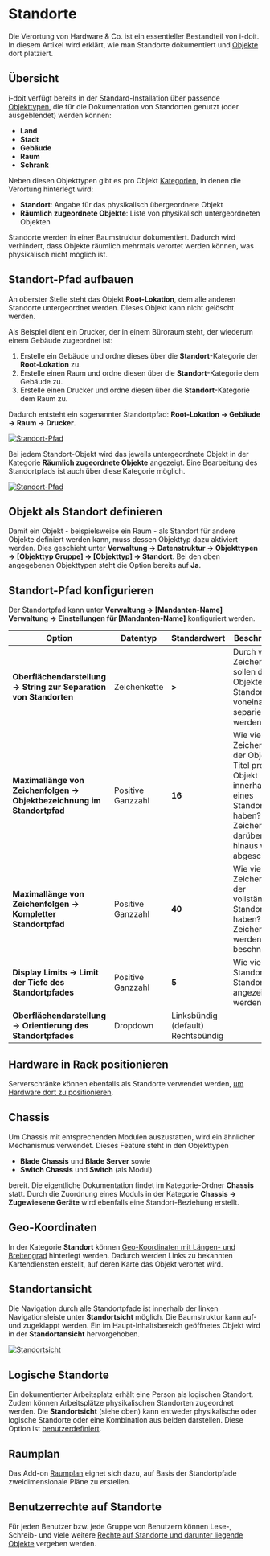 # Standorte

Die Verortung von Hardware & Co. ist ein essentieller Bestandteil von i-doit. In diesem Artikel wird erklärt, wie man Standorte dokumentiert und [Objekte](../grundlagen/struktur-it-dokumentation.md) dort platziert.

## Übersicht

i-doit verfügt bereits in der Standard-Installation über passende [Objekttypen](../grundlagen/struktur-it-dokumentation.md), die für die Dokumentation von Standorten genutzt (oder ausgeblendet) werden können:

-   **Land**
-   **Stadt**
-   **Gebäude**
-   **Raum**
-   **Schrank**

Neben diesen Objekttypen gibt es pro Objekt [Kategorien](../grundlagen/struktur-it-dokumentation.md), in denen die Verortung hinterlegt wird:

-   **Standort**: Angabe für das physikalisch übergeordnete Objekt
-   **Räumlich zugeordnete Objekte**: Liste von physikalisch untergeordneten Objekten

Standorte werden in einer Baumstruktur dokumentiert. Dadurch wird verhindert, dass Objekte räumlich mehrmals verortet werden können, was physikalisch nicht möglich ist.

## Standort-Pfad aufbauen

An oberster Stelle steht das Objekt **Root-Lokation**, dem alle anderen Standorte untergeordnet werden. Dieses Objekt kann nicht gelöscht werden.

Als Beispiel dient ein Drucker, der in einem Büroraum steht, der wiederum einem Gebäude zugeordnet ist:

1. Erstelle ein Gebäude und ordne dieses über die **Standort**-Kategorie der **Root-Lokation** zu.
2. Erstelle einen Raum und ordne diesen über die **Standort**-Kategorie dem Gebäude zu.
3. Erstelle einen Drucker und ordne diesen über die **Standort**-Kategorie dem Raum zu.

Dadurch entsteht ein sogenannter Standortpfad: **Root-Lokation → Gebäude → Raum → Drucker**.

[![Standort-Pfad](../assets/images/de/anwendungsfaelle/standorte/1-stan.png)](../assets/images/de/anwendungsfaelle/standorte/1-stan.png)

Bei jedem Standort-Objekt wird das jeweils untergeordnete Objekt in der Kategorie **Räumlich zugeordnete Objekte** angezeigt. Eine Bearbeitung des Standortpfads ist auch über diese Kategorie möglich.

[![Standort-Pfad](../assets/images/de/anwendungsfaelle/standorte/2-stan.png)](../assets/images/de/anwendungsfaelle/standorte/2-stan.png)

## Objekt als Standort definieren

Damit ein Objekt - beispielsweise ein Raum - als Standort für andere Objekte definiert werden kann, muss dessen Objekttyp dazu aktiviert werden. Dies geschieht unter **Verwaltung → Datenstruktur → Objekttypen → [Objekttyp Gruppe] → [Objekttyp] → Standort**. Bei den oben angegebenen Objekttypen steht die Option bereits auf **Ja**.

## Standort-Pfad konfigurieren

Der Standortpfad kann unter **Verwaltung → [Mandanten-Name] Verwaltung → Einstellungen für [Mandanten-Name]** konfiguriert werden.

| Option | Datentyp | Standardwert | Beschreibung |
| --- | --- | --- | --- |
| **Oberflächendarstellung → String zur Separation von Standorten** | Zeichenkette | **>** | Durch welche Zeichenfolge sollen die Objekte eines Standortpfads voneinander separiert werden? |
| **Maximallänge von Zeichenfolgen → Objektbezeichnung im Standortpfad** | Positive Ganzzahl | **16** | Wie viele Zeichen darf der Objekt-Titel pro Objekt innerhalb eines Standortpfads haben? Zeichen darüber hinaus werden abgeschnitten. |
| **Maximallänge von Zeichenfolgen → Kompletter Standortpfad** | Positive Ganzzahl | **40** | Wie viele Zeichen darf der vollständige Standortpfad haben? Länge Zeichenketten werden beschnitten. |
| **Display Limits -> Limit der Tiefe des Standortpfades** | Positive Ganzzahl | **5** | Wie viele Standorte im Standortpfad angezeigt werden sollen |
| **Oberflächendarstellung → Orientierung des Standortpfades** | Dropdown | Linksbündig (default)<br>Rechtsbündig |

## Hardware in Rack positionieren

Serverschränke können ebenfalls als Standorte verwendet werden, [um Hardware dort zu positionieren](../auswertungen/rack-ansicht.md).

## Chassis

Um Chassis mit entsprechenden Modulen auszustatten, wird ein ähnlicher Mechanismus verwendet. Dieses Feature steht in den Objekttypen

-   **Blade Chassis** und **Blade Server** sowie
-   **Switch Chassis** und **Switch** (als Modul)

bereit. Die eigentliche Dokumentation findet im Kategorie-Ordner **Chassis** statt. Durch die Zuordnung eines Moduls in der Kategorie **Chassis → Zugewiesene Geräte** wird ebenfalls eine Standort-Beziehung erstellt.

## Geo-Koordinaten

In der Kategorie **Standort** können [Geo-Koordinaten mit Längen- und Breitengrad](./geo-koordinaten.md) hinterlegt werden. Dadurch werden Links zu bekannten Kartendiensten erstellt, auf deren Karte das Objekt verortet wird.

## Standortansicht

Die Navigation durch alle Standortpfade ist innerhalb der linken Navigationsleiste unter **Standortsicht** möglich. Die Baumstruktur kann auf- und zugeklappt werden. Ein im Haupt-Inhaltsbereich geöffnetes Objekt wird in der **Standortansicht** hervorgehoben.

[![Standortsicht](../assets/images/de/anwendungsfaelle/standorte/3-stan.png)](../assets/images/de/anwendungsfaelle/standorte/3-stan.png)

## Logische Standorte

Ein dokumentierter Arbeitsplatz erhält eine Person als logischen Standort. Zudem können Arbeitsplätze physikalischen Standorten zugeordnet werden. Die **Standortsicht** (siehe oben) kann entweder physikalische oder logische Standorte oder eine Kombination aus beiden darstellen. Diese Option ist [benutzerdefiniert](../benutzerauthentifizierung-und-verwaltung/integrierte-authentifizierung/lokalen-benutzer-anlegen.md).

## Raumplan

Das Add-on [Raumplan](../i-doit-add-ons/floorplan.md) eignet sich dazu, auf Basis der Standortpfade zweidimensionale Pläne zu erstellen.

## Benutzerrechte auf Standorte

Für jeden Benutzer bzw. jede Gruppe von Benutzern können Lese-, Schreib- und viele weitere [Rechte auf Standorte und darunter liegende Objekte](./standort-basierte-benutzerrechte.md) vergeben werden.
